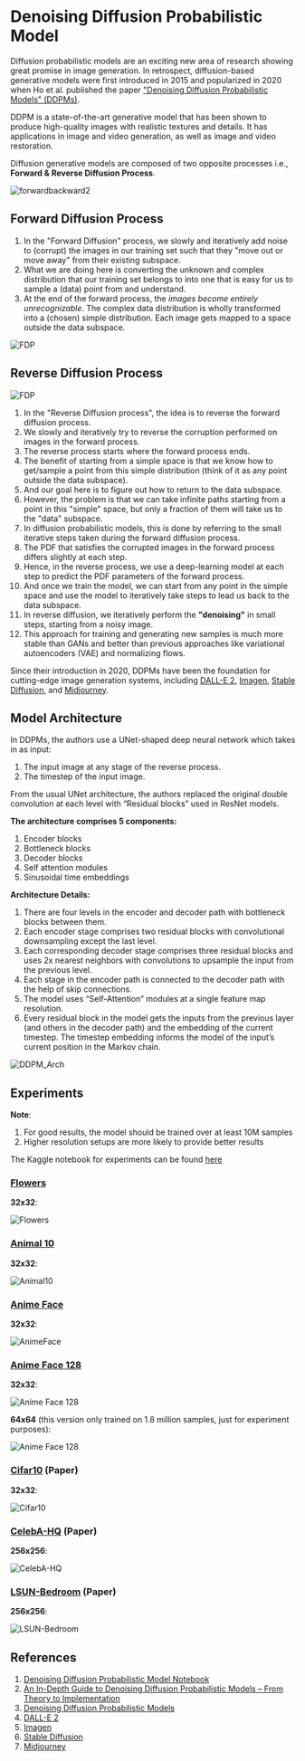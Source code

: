 # Denoising Diffusion Probabilistic Model

Diffusion probabilistic models are an exciting new area of research showing great promise in image generation. In retrospect, diffusion-based generative models were first introduced in 2015 and popularized in 2020 when Ho et al. published the paper ["Denoising Diffusion Probabilistic Models" (DDPMs)](https://arxiv.org/abs/2006.11239).

DDPM is a state-of-the-art generative model that has been shown to produce high-quality images with realistic textures and details. It has applications in image and video generation, as well as image and video restoration.

Diffusion generative models are composed of two opposite processes i.e., **Forward & Reverse Diffusion Process**.

![forwardbackward2](images/denoising-diffusion-probabilistic-models-forward_and_backward_equations.png)

## Forward Diffusion Process

1. In the "Forward Diffusion" process, we slowly and iteratively add noise to (corrupt) the images in our training set such that they "move out or move away" from their existing subspace.
2. What we are doing here is converting the unknown and complex distribution that our training set belongs to into one that is easy for us to sample a (data) point from and understand.
3. At the end of the forward process, the *images become entirely unrecognizable*. The complex data distribution is wholly transformed into a (chosen) simple distribution. Each image gets mapped to a space outside the data subspace.

![FDP](images/denoising-diffusion-probabilistic-models_forward_process_changing_distribution.png)

## Reverse Diffusion Process

![FDP](images/denoising-diffusion-probabilistic-models_moving_from_simple_to_data_space-1.png)

1. In the "Reverse Diffusion process", the idea is to reverse the forward diffusion process.
2. We slowly and iteratively try to reverse the corruption performed on images in the forward process.
3. The reverse process starts where the forward process ends.
4. The benefit of starting from a simple space is that we know how to get/sample a point from this simple distribution (think of it as any point outside the data subspace).
5. And our goal here is to figure out how to return to the data subspace.
6. However, the problem is that we can take infinite paths starting from a point in this "simple" space, but only a fraction of them will take us to the "data" subspace.
7. In diffusion probabilistic models, this is done by referring to the small iterative steps taken during the forward diffusion process.
8. The PDF that satisfies the corrupted images in the forward process differs slightly at each step.
9. Hence, in the reverse process, we use a deep-learning model at each step to predict the PDF parameters of the forward process.
10. And once we train the model, we can start from any point in the simple space and use the model to iteratively take steps to lead us back to the data subspace.
11. In reverse diffusion, we iteratively perform the **"denoising"** in small steps, starting from a noisy image.
12. This approach for training and generating new samples is much more stable than GANs and better than previous approaches like variational autoencoders (VAE) and normalizing flows.

Since their introduction in 2020, DDPMs have been the foundation for cutting-edge image generation systems, including [DALL-E 2](https://openai.com/product/dall-e-2), [Imagen](https://imagen.research.google/), [Stable Diffusion](https://github.com/Stability-AI/stablediffusion), and [Midjourney](https://midjourney.com/).

## Model Architecture

In DDPMs, the authors use a UNet-shaped deep neural network which takes in as input:

1. The input image at any stage of the reverse process.
2. The timestep of the input image.

From the usual UNet architecture, the authors replaced the original double convolution at each level with “Residual blocks” used in ResNet models.

**The architecture comprises 5 components:**

1. Encoder blocks
2. Bottleneck blocks
3. Decoder blocks
4. Self attention modules
5. Sinusoidal time embeddings

**Architecture Details:**

1. There are four levels in the encoder and decoder path with bottleneck blocks between them.
2. Each encoder stage comprises two residual blocks with convolutional downsampling except the last level.
3. Each corresponding decoder stage comprises three residual blocks and uses 2x nearest neighbors with convolutions to upsample the input from the previous level.
4. Each stage in the encoder path is connected to the decoder path with the help of skip connections.
5. The model uses “Self-Attention” modules at a single feature map resolution.
6. Every residual block in the model gets the inputs from the previous layer (and others in the decoder path) and the embedding of the current timestep. The timestep embedding informs the model of the input’s current position in the Markov chain.

![DDPM_Arch](images/denoising-diffusion-probabilistic-models_UNet_model_architecture.png)

## Experiments

**Note**:

1. For good results, the model should be trained over at least 10M samples
2. Higher resolution setups are more likely to provide better results

The Kaggle notebook for experiments can be found [here](https://www.kaggle.com/code/binh234/denoising-diffusion-probabilistic-model)

### [Flowers](https://www.kaggle.com/datasets/alxmamaev/flowers-recognition/versions/2)

**32x32**:

![Flowers](images/flowers_32x32.png)

### [Animal 10](https://www.kaggle.com/datasets/alessiocorrado99/animals10)

**32x32**:

![Animal10](images/animal10_32x32.png)

### [Anime Face](https://www.kaggle.com/datasets/splcher/animefacedataset/versions/3)

**32x32**:

![AnimeFace](images/animeface_32x32_6m.png)

### [Anime Face 128](https://www.kaggle.com/datasets/splcher/animefacedataset/versions/3)

**32x32**:

![Anime Face 128](images/animeface128_32x32_6m.png)

**64x64** (this version only trained on 1.8 million samples, just for experiment purposes):

![Anime Face 128](images/animeface128_64x64_1.8m.png)

### [Cifar10](https://www.cs.toronto.edu/~kriz/cifar.html) (Paper)

**32x32**:

![Cifar10](images/cifar10_32x32.png)

### [CelebA-HQ](https://www.kaggle.com/datasets/lamsimon/celebahq) (Paper)

**256x256**:

![CelebA-HQ](images/CelebA-HQ_256x256.png)

### [LSUN-Bedroom](https://www.yf.io/p/lsun) (Paper)

**256x256**:

![LSUN-Bedroom](images/LSUN_bedroom_256x256.png)

## References

1. [Denoising Diffusion Probabilistic Model Notebook](https://www.kaggle.com/code/binh234/denoising-diffusion-probabilistic-model)
2. [An In-Depth Guide to Denoising Diffusion Probabilistic Models – From Theory to Implementation](https://learnopencv.com/denoising-diffusion-probabilistic-models/#modified-forward-diffusion-kernel)
3. [Denoising Diffusion Probabilistic Models](https://arxiv.org/abs/2006.11239)
4. [DALL-E 2](https://openai.com/product/dall-e-2)
5. [Imagen](https://imagen.research.google/)
6. [Stable Diffusion](https://github.com/Stability-AI/stablediffusion)
7. [Midjourney](https://midjourney.com/)
